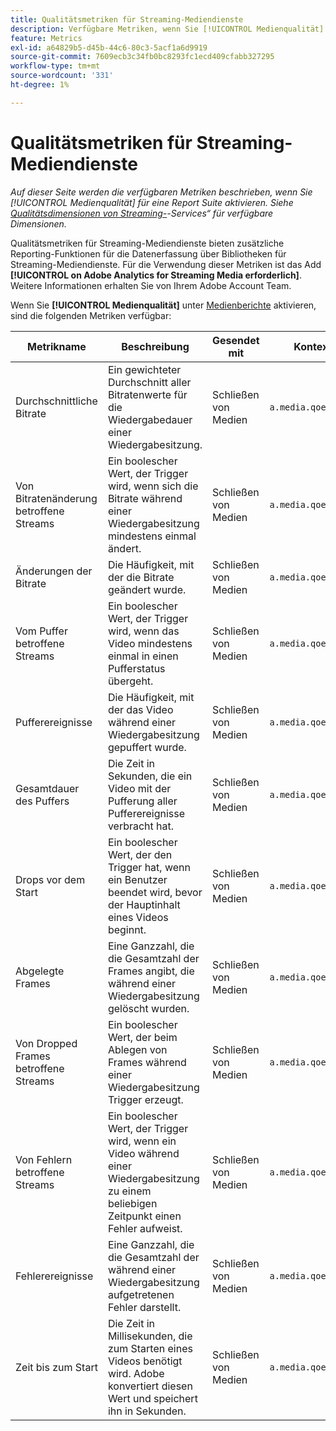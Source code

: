 ```yaml
---
title: Qualitätsmetriken für Streaming-Mediendienste
description: Verfügbare Metriken, wenn Sie [!UICONTROL Medienqualität] für eine Report Suite aktivieren.
feature: Metrics
exl-id: a64829b5-d45b-44c6-80c3-5acf1a6d9919
source-git-commit: 7609ecb3c34fb0bc8293fc1ecd409cfabb327295
workflow-type: tm+mt
source-wordcount: '331'
ht-degree: 1%

---
```


# Qualitätsmetriken für Streaming-Mediendienste

*Auf dieser Seite werden die verfügbaren Metriken beschrieben, wenn Sie [!UICONTROL Medienqualität] für eine Report Suite aktivieren. Siehe [Qualitätsdimensionen von Streaming-](../dimensions/sm-quality.md)-Services“ für verfügbare Dimensionen.*

Qualitätsmetriken für Streaming-Mediendienste bieten zusätzliche Reporting-Funktionen für die Datenerfassung über Bibliotheken für Streaming-Mediendienste. Für die Verwendung dieser Metriken ist das Add **[!UICONTROL on Adobe Analytics for Streaming Media erforderlich]**. Weitere Informationen erhalten Sie von Ihrem Adobe Account Team.

Wenn Sie **[!UICONTROL Medienqualität]** unter [Medienberichte](/help/admin/admin/c-manage-report-suites/c-edit-report-suites/media-management.md) aktivieren, sind die folgenden Metriken verfügbar:

| Metrikname | Beschreibung | Gesendet mit | Kontextdatenvariable |
| --- | --- | --- | --- |
| Durchschnittliche Bitrate | Ein gewichteter Durchschnitt aller Bitratenwerte für die Wiedergabedauer einer Wiedergabesitzung. | Schließen von Medien | `a.media.qoe.bitrateAverage` |
| Von Bitratenänderung betroffene Streams | Ein boolescher Wert, der Trigger wird, wenn sich die Bitrate während einer Wiedergabesitzung mindestens einmal ändert. | Schließen von Medien | `a.media.qoe.bitrateChange` |
| Änderungen der Bitrate | Die Häufigkeit, mit der die Bitrate geändert wurde. | Schließen von Medien | `a.media.qoe.bitrateChangeCount` |
| Vom Puffer betroffene Streams | Ein boolescher Wert, der Trigger wird, wenn das Video mindestens einmal in einen Pufferstatus übergeht. | Schließen von Medien | `a.media.qoe.buffer` |
| Pufferereignisse | Die Häufigkeit, mit der das Video während einer Wiedergabesitzung gepuffert wurde. | Schließen von Medien | `a.media.qoe.bufferCount` |
| Gesamtdauer des Puffers | Die Zeit in Sekunden, die ein Video mit der Pufferung aller Pufferereignisse verbracht hat. | Schließen von Medien | `a.media.qoe.bufferTime` |
| Drops vor dem Start | Ein boolescher Wert, der den Trigger hat, wenn ein Benutzer beendet wird, bevor der Hauptinhalt eines Videos beginnt. | Schließen von Medien | `a.media.qoe.dropBeforeStart` |
| Abgelegte Frames | Eine Ganzzahl, die die Gesamtzahl der Frames angibt, die während einer Wiedergabesitzung gelöscht wurden. | Schließen von Medien | `a.media.qoe.droppedFrameCount` |
| Von Dropped Frames betroffene Streams | Ein boolescher Wert, der beim Ablegen von Frames während einer Wiedergabesitzung Trigger erzeugt. | Schließen von Medien | `a.media.qoe.droppedFrames` |
| Von Fehlern betroffene Streams | Ein boolescher Wert, der Trigger wird, wenn ein Video während einer Wiedergabesitzung zu einem beliebigen Zeitpunkt einen Fehler aufweist. | Schließen von Medien | `a.media.qoe.error` |
| Fehlerereignisse | Eine Ganzzahl, die die Gesamtzahl der während einer Wiedergabesitzung aufgetretenen Fehler darstellt. | Schließen von Medien | `a.media.qoe.errorCount` |
| Zeit bis zum Start | Die Zeit in Millisekunden, die zum Starten eines Videos benötigt wird. Adobe konvertiert diesen Wert und speichert ihn in Sekunden. | Schließen von Medien | `a.media.qoe.timeToStart` |
